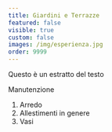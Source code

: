 ```yaml
---
title: Giardini e Terrazze
featured: false
visible: true
custom: false
images: /img/esperienza.jpg
order: 9999
---
```

Questo è un estratto del testo
<!--more-->


Manutenzione

1. Arredo
2. Allestimenti in genere
3. Vasi
